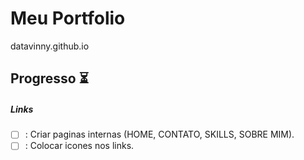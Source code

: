 # Meu Portfolio

datavinny.github.io

## Progresso :hourglass_flowing_sand:

##### Links 

- [ ] : Criar paginas internas (HOME, CONTATO, SKILLS, SOBRE MIM).
- [ ] : Colocar icones nos links.
